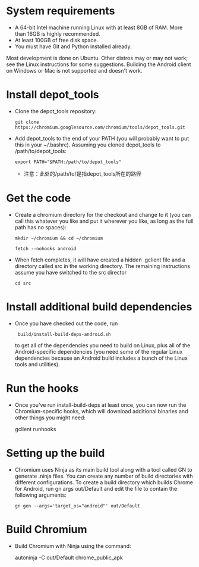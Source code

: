 # System requirements
- A 64-bit Intel machine running Linux with at least 8GB of RAM. More than 16GB is highly recommended.
- At least 100GB of free disk space.
- You must have Git and Python installed already.

Most development is done on Ubuntu. Other distros may or may not work; see the Linux instructions for some suggestions.
Building the Android client on Windows or Mac is not supported and doesn't work.

# Install depot_tools
- Clone the depot_tools repository:

    ```git clone https://chromium.googlesource.com/chromium/tools/depot_tools.git```
    
- Add depot_tools to the end of your PATH (you will probably want to put this in your ~/.bashrc). Assuming you cloned depot_tools to /path/to/depot_tools:

    ```export PATH="$PATH:/path/to/depot_tools"```

   - 注意：此处的/path/to/是指depot_tools所在的路径
   
# Get the code
- Create a chromium directory for the checkout and change to it (you can call this whatever you like and put it wherever you like, as long as the full path has no spaces):

    ```mkdir ~/chromium && cd ~/chromium```
    
    ```fetch --nohooks android```
- When fetch completes, it will have created a hidden .gclient file and a directory called src in the working directory. The remaining instructions assume you have switched to the src director

   ``` cd src  ```
# Install additional build dependencies
- Once you have checked out the code, run

   ``` build/install-build-deps-android.sh```
   
  to get all of the dependencies you need to build on Linux, plus all of the Android-specific dependencies (you need some of     the regular Linux dependencies because an Android build includes a bunch of the Linux tools and utilities).
  
# Run the hooks
- Once you've run install-build-deps at least once, you can now run the Chromium-specific hooks, which will download additional binaries and other things you might need:

   gclient runhooks
# Setting up the build
- Chromium uses Ninja as its main build tool along with a tool called GN to generate .ninja files. You can create any number of build directories with different configurations. To create a build directory which builds Chrome for Android, run gn args out/Default and edit the file to contain the following arguments:

   ``` gn gen --args='target_os="android"' out/Default ```
   
# Build Chromium
- Build Chromium with Ninja using the command:

   autoninja -C out/Default chrome_public_apk
